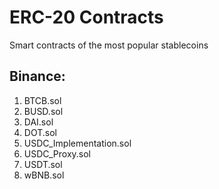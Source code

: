 # ERC-20 Contracts

Smart contracts of the most popular stablecoins

## Binance:

1. BTCB.sol
2. BUSD.sol
3. DAI.sol
4. DOT.sol
5. USDC_Implementation.sol
6. USDC_Proxy.sol
7. USDT.sol
8. wBNB.sol
